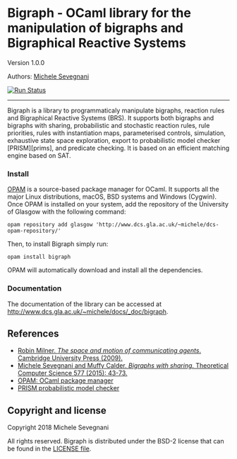 # Bigraph - OCaml library for the manipulation of bigraphs and Bigraphical Reactive Systems 

Version 1.0.0

Authors: [Michele Sevegnani](http://www.dcs.gla.ac.uk/~michele)

[![Run Status](https://api.shippable.com/projects/5a393d35fa6ab10700435cb8/badge?branch=master)](https://app.shippable.com/bitbucket/mseve/bigraph)

----------------------------------------------------------------------------

Bigraph is a library to programmaticaly manipulate bigraphs, reaction rules and
Bigraphical Reactive Systems (BRS). It supports both bigraphs and bigraphs with
sharing, probabilistic and stochastic reaction rules, rule priorities, rules
with instantiation maps, parameterised controls, simulation, exhaustive state
space exploration, export to probabilistic model checker [PRISM][prims], and
predicate checking. It is based on an efficient matching engine based on SAT.

### Install

[OPAM][opam] is a source-based package manager for OCaml. It supports all the
major Linux distributions, macOS, BSD systems and Windows (Cygwin). Once OPAM is
installed on your system, add the repository of the University of Glasgow with
the following command:

```
opam repository add glasgow 'http://www.dcs.gla.ac.uk/~michele/dcs-opam-repository/'
```

Then, to install Bigraph simply run:

```
opam install bigraph
```

OPAM will automatically download and install all the dependencies.

### Documentation

The documentation of the library can be accessed at
<http://www.dcs.gla.ac.uk/~michele/docs/_doc/bigraph>.

## References

- [Robin Milner. *The space and motion of communicating agents*. Cambridge
  University Press (2009).][milner]  
- [Michele Sevegnani and Muffy Calder. *Bigraphs with sharing*. Theoretical
  Computer Science 577 (2015): 43-73.][share]  
- [OPAM: OCaml package manager][opam]
- [PRISM probabilistic model checker][prism]

[milner]:  <http://dl.acm.org/citation.cfm?id=1540607>
           "Robin Milner. The space and motion of communicating agents. Cambridge University Press (2009)."
[share]:   <http://doi.org/10.1016/j.tcs.2015.02.011>
           "Michele Sevegnani and Muffy Calder. Bigraphs with sharing. Theoretical Computer Science 577 (2015): 43-73."
[opam]:    <http://opam.ocaml.org/> "OPAM: OCaml package manager"
[prism]:   <http://www.prismmodelchecker.org/> "PRISM probabilistic model checker"
## Copyright and license

Copyright 2018 Michele Sevegnani

All rights reserved. Bigraph is distributed under the BSD-2 license that can be
found in the [LICENSE file](LICENSE.md).
